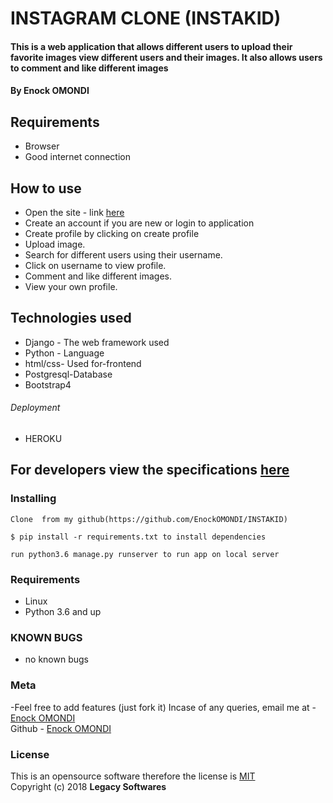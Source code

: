 # INSTAGRAM CLONE (INSTAKID)
#### This is a web application that allows different users to upload their favorite images view different users and their images. It also allows users to comment and like different images

#### By ****Enock OMONDI****

## Requirements
* Browser
* Good internet connection

## How to use
* Open the site - link [here]()
* Create an account if you are new or login to application
* Create profile by clicking on create profile
* Upload image.
* Search for different users using their username.
* Click on username to view profile.
* Comment and like different images.
* View your own profile.

## Technologies used
* Django - The web framework used
* Python - Language
* html/css- Used for-frontend
* Postgresql-Database
* Bootstrap4

###### Deployment
* HEROKU

## For developers view the specifications [here](https://github.com/EnockOMONDI/INSTAKID/blob/master/requirments.txt)

### Installing
```
Clone  from my github(https://github.com/EnockOMONDI/INSTAKID)
```
```
$ pip install -r requirements.txt to install dependencies
```
```
run python3.6 manage.py runserver to run app on local server
```

### Requirements
* Linux
* Python 3.6 and up

### KNOWN BUGS
- no known bugs

### Meta
-Feel free to add features (just fork it)
Incase of any queries, email me at - [Enock OMONDI](djseanizellkenya@gmail.com)
<br>
Github - [Enock OMONDI](https://github.com/EnockOMONDI)

### License
This is an opensource software therefore the license is [MIT](https://choosealicense.com/licenses/mit/)
<br>
Copyright (c) 2018 **Legacy Softwares**
